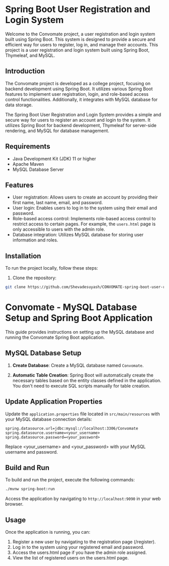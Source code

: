# Spring Boot User Registration and Login System

Welcome to the Convomate project, a user registration and login system built using Spring Boot. This system is designed to provide a secure and efficient way for users to register, log in, and manage their accounts.
This project is a user registration and login system built using Spring Boot, Thymeleaf, and MySQL.



## Introduction
The Convomate project is developed as a college project, focusing on backend development using Spring Boot. It utilizes various Spring Boot features to implement user registration, login, and role-based access control functionalities. Additionally, it integrates with MySQL database for data storage.

The Spring Boot User Registration and Login System provides a simple and secure way for users to register an account and login to the system. It utilizes Spring Boot for backend development, Thymeleaf for server-side rendering, and MySQL for database management.
## Requirements

- Java Development Kit (JDK) 11 or higher
- Apache Maven
- MySQL Database Server
  
## Features

- User registration: Allows users to create an account by providing their first name, last name, email, and password.
- User login: Enables users to log in to the system using their email and password.
- Role-based access control: Implements role-based access control to restrict access to certain pages. For example, the `users.html` page is only accessible to users with the admin role.
- Database integration: Utilizes MySQL database for storing user information and roles.

## Installation

To run the project locally, follow these steps:

1. Clone the repository:

```bash
git clone https://github.com/Shevadesuyash/CONVOMATE-spring-boot-user-registration-and-Login.git
```

# Convomate - MySQL Database Setup and Spring Boot Application

This guide provides instructions on setting up the MySQL database and running the Convomate Spring Boot application.

## MySQL Database Setup

1. **Create Database**: Create a MySQL database named `Convomate`.

2. **Automatic Table Creation**: Spring Boot will automatically create the necessary tables based on the entity classes defined in the application. You don't need to execute SQL scripts manually for table creation.

## Update Application Properties

Update the `application.properties` file located in `src/main/resources` with your MySQL database connection details:

```properties
spring.datasource.url=jdbc:mysql://localhost:3306/Convomate
spring.datasource.username=<your_username>
spring.datasource.password=<your_password>

```

Replace <your_username> and <your_password> with your MySQL username and password.

## Build and Run

To build and run the project, execute the following commands:

```bash
./mvnw spring-boot:run
```
Access the application by navigating to ``` http://localhost:9090 ``` in your web browser.

## Usage
Once the application is running, you can:

1. Register a new user by navigating to the registration page (/register).
2. Log in to the system using your registered email and password.
3. Access the users.html page if you have the admin role assigned.
4. View the list of registered users on the users.html page.
